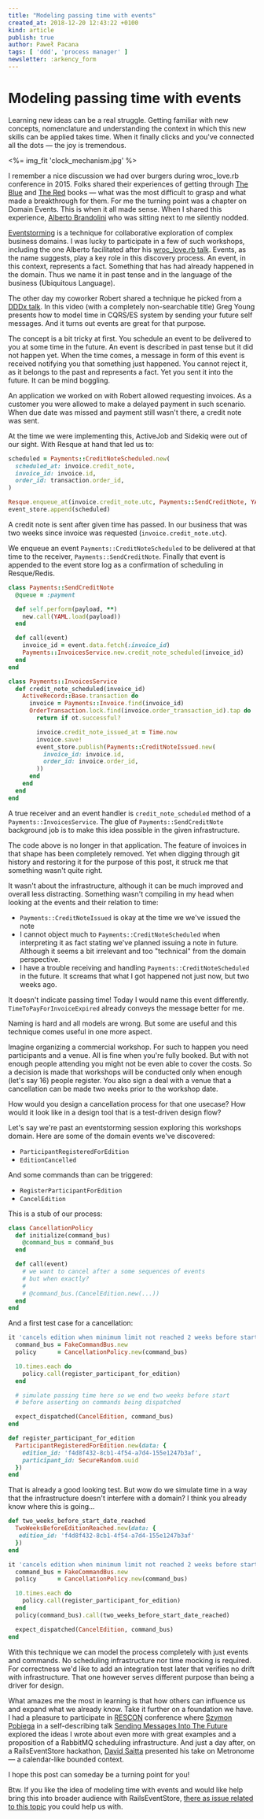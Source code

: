 ```yaml
---
title: "Modeling passing time with events"
created_at: 2018-12-20 12:43:22 +0100
kind: article
publish: true
author: Paweł Pacana
tags: [ 'ddd', 'process manager' ]
newsletter: :arkency_form
---
```


# Modeling passing time with events

Learning new ideas can be a real struggle. Getting familiar with new concepts, nomenclature and understanding the context in which this new skills can be applied takes time. When it finally clicks and you've connected all the dots — the joy is tremendous.

<%= img_fit 'clock_mechanism.jpg' %>

I remember a nice discussion we had over burgers during wroc_love.rb conference in 2015. Folks shared their experiences of getting through [The Blue](https://domainlanguage.com/ddd/) and [The Red](http://www.informit.com/store/implementing-domain-driven-design-9780321834577?ranMID=24808) books — what was the most difficult to grasp and what made a breakthrough for them.
For me the turning point was a chapter on Domain Events. This is when it all made sense. When I shared this experience, [Alberto Brandolini](https://twitter.com/ziobrando) who was sitting next to me silently nodded.

[Eventstorming](https://www.eventstorming.com) is a technique for collaborative exploration of complex business domains. I was lucky to participate in a few of such workshops, including the one Alberto facilitated after his [wroc_love.rb talk](https://www.youtube.com/watch?v=veTVAN0oEkQ). Events, as the name suggests, play a key role in this discovery process. An event, in this context, represents a fact. Something that has had already happened in the domain. Thus we name it in past tense and in the language of the business (Ubiquitous Language).

The other day my coworker Robert shared a technique he picked from a [DDDx talk](https://skillsmatter.com/skillscasts/5437-answering-a-question#video). In this video (with a completely non-searchable title) Greg Young presents how to model time in CQRS/ES system by sending your future self messages. And it turns out events are great for that purpose.

The concept is a bit tricky at first. You schedule an event to be delivered to you at some time in the future. An event is described in past tense but it did not happen yet.
When the time comes, a message in form of this event is received notifying you that something just happened. You cannot reject it, as it belongs to the past and represents a fact. Yet you sent it into the future. It can be mind boggling.

An application we worked on with Robert allowed requesting invoices. As a customer you were allowed to make a delayed payment in such scenario. When due date was missed and payment still wasn't there, a credit note was sent.

At the time we were implementing this, ActiveJob and Sidekiq were out of our sight. With Resque at hand that led us to:

```ruby
scheduled = Payments::CreditNoteScheduled.new(
  scheduled_at: invoice.credit_note,
  invoice_id: invoice.id,
  order_id: transaction.order_id,
)

Resque.enqueue_at(invoice.credit_note.utc, Payments::SendCreditNote, YAML.dump(scheduled))
event_store.append(scheduled)
```

A credit note is sent after given time has passed. In our business that was two weeks since invoice was requested (`invoice.credit_note.utc`).

We enqueue an event `Payments::CreditNoteScheduled` to be delivered at that time to the receiver, `Payments::SendCreditNote`. Finally that event is appended to the event store log as a confirmation of scheduling in Resque/Redis.

```ruby
class Payments::SendCreditNote  
  @queue = :payment

  def self.perform(payload, **)
    new.call(YAML.load(payload))
  end

  def call(event)
    invoice_id = event.data.fetch(:invoice_id)
    Payments::InvoicesService.new.credit_note_scheduled(invoice_id)  
  end
end

class Payments::InvoicesService
  def credit_note_scheduled(invoice_id)
    ActiveRecord::Base.transaction do
      invoice = Payments::Invoice.find(invoice_id)
      OrderTransaction.lock.find(invoice.order_transaction_id).tap do |ot|
        return if ot.successful?

        invoice.credit_note_issued_at = Time.now
        invoice.save!
        event_store.publish(Payments::CreditNoteIssued.new(
          invoice_id: invoice.id,
          order_id: invoice.order_id,
        ))
      end
    end
  end
end
```

A true receiver and an event handler is `credit_note_scheduled` method of a `Payments::InvoicesService`. The glue of `Payments::SendCreditNote` background job is to make this idea possible in the given infrastructure.

The code above is no longer in that application. The feature of invoices in that shape has been completely removed. Yet when digging through git history and restoring it for the purpose of this post, it struck me that something wasn't quite right.

It wasn't about the infrastructure, although it can be much improved and overall less distracting. Something wasn't compiling in my head when looking at the events and their relation to time:

- `Payments::CreditNoteIssued` is okay at the time we
we've issued the note
- I cannot object much to `Payments::CreditNoteScheduled` when interpreting it as fact stating we've planned issuing a note in future. Although it seems a bit irrelevant and too "technical" from the domain perspective.
- I have a trouble receiving and handling `Payments::CreditNoteScheduled` in the future. It screams that what I got happened not just now, but two weeks ago.

It doesn't indicate passing time! Today I would name this event differently. `TimeToPayForInvoiceExpired` already conveys the message better for me.

Naming is hard and all models are wrong. But some are useful and this technique comes useful in one more aspect.

Imagine organizing a commercial workshop. For such to happen you need participants and a venue. All is fine when you're fully booked. But with not enough people attending you might not be even able to cover the costs. So a decision is made that workshops will be conducted only when enough (let's say 16) people register. You also sign a deal with a venue that a cancellation can be made two weeks prior to the workshop date.

How would you design a cancellation process for that one usecase? How would it look like in a design tool that is a test-driven design flow?

Let's say we're past an eventstorming session exploring this workshops domain.
Here are some of the domain events we've discovered:

- `ParticipantRegisteredForEdition`
- `EditionCancelled`

And some commands than can be triggered:

- `RegisterParticipantForEdition`
- `CancelEdition`

This is a stub of our process:

```ruby
class CancellationPolicy
  def initialize(command_bus)
    @command_bus = command_bus
  end

  def call(event)
    # we want to cancel after a some sequences of events
    # but when exactly?
    #
    # @command_bus.(CancelEdition.new(...))
  end
end
```

And a first test case for a cancellation:

```ruby
it 'cancels edition when minimum limit not reached 2 weeks before start' do
  command_bus = FakeCommandBus.new
  policy      = CancellationPolicy.new(command_bus)

  10.times.each do
    policy.call(register_participant_for_edition)
  end

  # simulate passing time here so we end two weeks before start
  # before asserting on commands being dispatched

  expect_dispatched(CancelEdition, command_bus)
end

def register_participant_for_edition
  ParticipantRegisteredForEdition.new(data: {
    edition_id: 'f4d8f432-8cb1-4f54-a7d4-155e1247b3af',
    participant_id: SecureRandom.uuid
  })
end
```

That is already a good looking test. But wow do we simulate time in a way that the infrastructure doesn't interfere with a domain? I think you already know where this is going...

```ruby
def two_weeks_before_start_date_reached
  TwoWeeksBeforeEditionReached.new(data: {
   edition_id: 'f4d8f432-8cb1-4f54-a7d4-155e1247b3af'
  })
end

it 'cancels edition when minimum limit not reached 2 weeks before start' do
  command_bus = FakeCommandBus.new
  policy      = CancellationPolicy.new(command_bus)

  10.times.each do
    policy.call(register_participant_for_edition)
  end
  policy(command_bus).call(two_weeks_before_start_date_reached)

  expect_dispatched(CancelEdition, command_bus)
end
```

With this technique we can model the process completely with just events and commands. No scheduling infrastructure nor time mocking is required.
For correctness we'd like to add an integration test later that verifies no drift with infrastructure. That one however serves different purpose than being a driver for design.

What amazes me the most in learning is that how others can influence us and expand what we already know. Take it further on a foundation we have. I had a pleasure to participate in [RESCON](https://rescon.arkency.com) conference where [Szymon Pobiega](https://twitter.com/szymonpobiega) in a self-describing talk [Sending Messages Into The Future](https://szymonpobiega.github.io/SendingMessagesToTheFuture/) explored the ideas I wrote about even more with great examples and a proposition of a RabbitMQ scheduling infrastructure. And just a day after, on a RailsEventStore hackathon, [David Saitta](https://twitter.com/davidsaitta) presented his take on Metronome — a calendar-like bounded context.

I hope this post can someday be a turning point for you!

Btw. If you like the idea of modeling time with events and would like help bring this into broader audience with RailsEventStore, [there as issue related to this topic](https://github.com/RailsEventStore/rails_event_store/issues/116) you could help us with.
